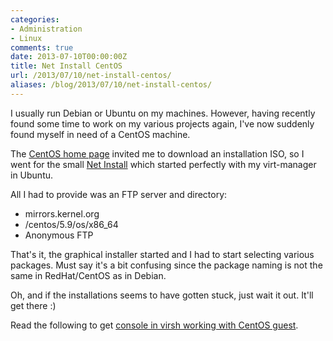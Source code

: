 ```yaml
---
categories:
- Administration
- Linux
comments: true
date: 2013-07-10T00:00:00Z
title: Net Install CentOS
url: /2013/07/10/net-install-centos/
aliases: /blog/2013/07/10/net-install-centos/
---
```


I usually run Debian or Ubuntu on my machines.  However, having
recently found some time to work on my various projects again, I've
now suddenly found myself in need of a CentOS machine.

The [CentOS home page](http://www.centos.org/) invited me to download
an installation ISO, so I went for the small
[Net Install](http://ftp.funet.fi/pub/mirrors/centos.org/5.9/isos/x86_64/CentOS-5.9-x86_64-netinstall.iso)
which started perfectly with my virt-manager in Ubuntu.

All I had to provide was an FTP server and directory:

* mirrors.kernel.org
* /centos/5.9/os/x86_64
* Anonymous FTP

That's it, the graphical installer started and I had to start
selecting various packages. Must say it's a bit confusing since the
package naming is not the same in RedHat/CentOS as in Debian.

Oh, and if the installations seems to have gotten stuck, just wait it
out.  It'll get there :)

Read the following to get
[console in virsh working with CentOS guest](http://prefetch.net/blog/index.php/2009/06/17/redirecting-the-centos-and-fedora-linux-console-to-a-serial-port-virsh-console-edition/).
